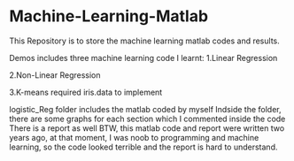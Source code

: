 # Machine-Learning-Matlab
This Repository is to store the machine learning matlab codes and results.

Demos includes three machine learning code I learnt:
1.Linear Regression

2.Non-Linear Regression

3.K-means required iris.data to implement

logistic_Reg folder includes the matlab coded by myself
Indside the folder, there are some graphs for each section which I commented inside the code
There is a report as well
BTW, this matlab code and report were written two years ago, at that moment, I was noob to programming and machine learning, 
so the code looked terrible and the report is hard to understand.
